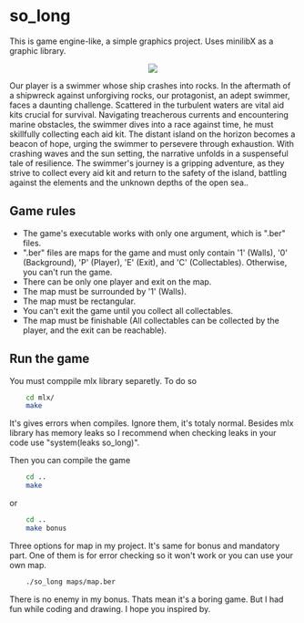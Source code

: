 
# so_long  

This is game engine-like, a simple graphics project. Uses minilibX as a graphic library. 
<div align="center">
  <img src=https://github.com/altintoprakali/so_long/blob/main/screenshots/Screenshot.png />
</div> 

Our player is a swimmer whose ship crashes into rocks. In the aftermath of a shipwreck against unforgiving rocks, our protagonist, an adept swimmer, faces a daunting challenge. Scattered in the turbulent waters are vital aid kits crucial for survival. Navigating treacherous currents and encountering marine obstacles, the swimmer dives into a race against time, he must skillfully collecting each aid kit. The distant island on the horizon becomes a beacon of hope, urging the swimmer to persevere through exhaustion. With crashing waves and the sun setting, the narrative unfolds in a suspenseful tale of resilience. The swimmer's journey is a gripping adventure, as they strive to collect every aid kit and return to the safety of the island, battling against the elements and the unknown depths of the open sea..
  
  
## Game rules  
- The game's executable works with only one argument, which is ".ber" files.
- ".ber" files are maps for the game and must only contain '1' (Walls), '0' (Background), 'P' (Player), 'E' (Exit), and 'C' (Collectables). Otherwise, you can't run the game.
- There can be only one player and exit on the map.
- The map must be surrounded by '1' (Walls).
- The map must be rectangular.
- You can't exit the game until you collect all collectables.
- The map must be finishable (All collectables can be collected by the player, and the exit can be reachable).
  

## Run the game

You must comppile mlx library separetly. To do so

```bash
    cd mlx/
    make
```
It's gives errors when compiles. Ignore them, it's totaly normal. Besides mlx library has memory leaks so I recommend when checking leaks in your code use "system(leaks so_long)". 

Then you can compile the game
```bash
    cd ..
    make
```
or
```bash
    cd ..
    make bonus
```
Three options for map in my project. It's same for bonus and mandatory part. One of them is for error checking so it won't work or you can use your own map.
```bash
    ./so_long maps/map.ber
```
There is no enemy in my bonus. Thats mean it's a boring game. But I had fun while coding and drawing. I hope you inspired by.

  
